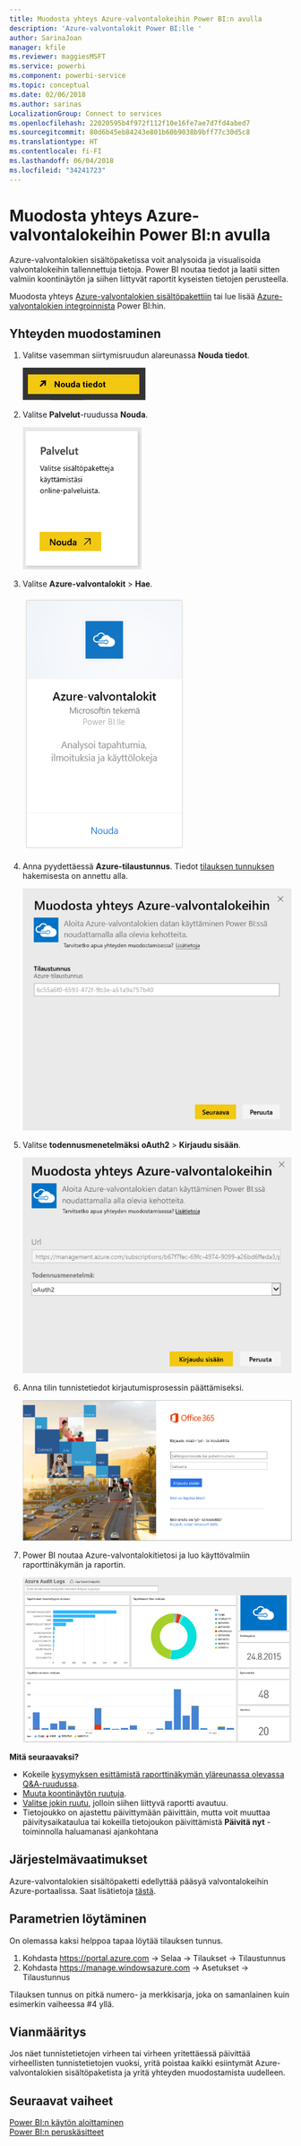 ```yaml
---
title: Muodosta yhteys Azure-valvontalokeihin Power BI:n avulla
description: 'Azure-valvontalokit Power BI:lle '
author: SarinaJoan
manager: kfile
ms.reviewer: maggiesMSFT
ms.service: powerbi
ms.component: powerbi-service
ms.topic: conceptual
ms.date: 02/06/2018
ms.author: sarinas
LocalizationGroup: Connect to services
ms.openlocfilehash: 22020595b4f972f112f10e16fe7ae7d7fd4abed7
ms.sourcegitcommit: 80d6b45eb84243e801b60b9038b9bff77c30d5c8
ms.translationtype: HT
ms.contentlocale: fi-FI
ms.lasthandoff: 06/04/2018
ms.locfileid: "34241723"
---
```

# <a name="connect-to-azure-audit-logs-with-power-bi"></a>Muodosta yhteys Azure-valvontalokeihin Power BI:n avulla
Azure-valvontalokien sisältöpaketissa voit analysoida ja visualisoida valvontalokeihin tallennettuja tietoja. Power BI noutaa tiedot ja laatii sitten valmiin koontinäytön ja siihen liittyvät raportit kyseisten tietojen perusteella.

Muodosta yhteys [Azure-valvontalokien sisältöpakettiin](https://app.powerbi.com/getdata/services/azure-audit-logs) tai lue lisää [Azure-valvontalokien integroinnista](https://powerbi.microsoft.com/integrations/azure-audit-logs) Power BI:hin.

## <a name="how-to-connect"></a>Yhteyden muodostaminen
1. Valitse vasemman siirtymisruudun alareunassa **Nouda tiedot**.  
   
    ![](media/service-connect-to-azure-audit-logs/getdata.png)
2. Valitse **Palvelut**-ruudussa **Nouda**.  
   
    ![](media/service-connect-to-azure-audit-logs/services.png) 
3. Valitse **Azure-valvontalokit** > **Hae**.  
   
   ![](media/service-connect-to-azure-audit-logs/azureauditlogs.png)
4. Anna pyydettäessä **Azure-tilaustunnus**. Tiedot [tilauksen tunnuksen](#FindingParams) hakemisesta on annettu alla.   
   
    ![](media/service-connect-to-azure-audit-logs/parameters.png)
5. Valitse **todennusmenetelmäksi** **oAuth2** \> **Kirjaudu sisään**.
   
    ![](media/service-connect-to-azure-audit-logs/creds.png)
6. Anna tilin tunnistetiedot kirjautumisprosessin päättämiseksi.
   
    ![](media/service-connect-to-azure-audit-logs/login.png)
7. Power BI noutaa Azure-valvontalokitietosi ja luo käyttövalmiin raporttinäkymän ja raportin. 
   
    ![](media/service-connect-to-azure-audit-logs/dashboard.png)

**Mitä seuraavaksi?**

* Kokeile [kysymyksen esittämistä raporttinäkymän yläreunassa olevassa Q&A-ruudussa](power-bi-q-and-a.md).
* [Muuta koontinäytön ruutuja](service-dashboard-edit-tile.md).
* [Valitse jokin ruutu](service-dashboard-tiles.md), jolloin siihen liittyvä raportti avautuu.
* Tietojoukko on ajastettu päivittymään päivittäin, mutta voit muuttaa päivitysaikataulua tai kokeilla tietojoukon päivittämistä **Päivitä nyt** -toiminnolla haluamanasi ajankohtana

## <a name="system-requirements"></a>Järjestelmävaatimukset
Azure-valvontalokien sisältöpaketti edellyttää pääsyä valvontalokeihin Azure-portaalissa. Saat lisätietoja [tästä](https://azure.microsoft.com/documentation/articles/insights-debugging-with-events/).

<a name="FindingParams"></a>

## <a name="finding-parameters"></a>Parametrien löytäminen
On olemassa kaksi helppoa tapaa löytää tilauksen tunnus.

1. Kohdasta https://portal.azure.com -&gt; Selaa -&gt; Tilaukset -&gt; Tilaustunnus
2. Kohdasta https://manage.windowsazure.com -&gt; Asetukset  -&gt; Tilaustunnus

Tilauksen tunnus on pitkä numero- ja merkkisarja, joka on samanlainen kuin esimerkin vaiheessa \#4 yllä. 

## <a name="troubleshooting"></a>Vianmääritys
Jos näet tunnistetietojen virheen tai virheen yritettäessä päivittää virheellisten tunnistetietojen vuoksi, yritä poistaa kaikki esiintymät Azure-valvontalokien sisältöpaketista ja yritä yhteyden muodostamista uudelleen.

## <a name="next-steps"></a>Seuraavat vaiheet
[Power BI:n käytön aloittaminen](service-get-started.md)  
[Power BI:n peruskäsitteet](service-basic-concepts.md)  

